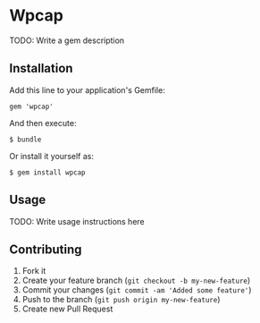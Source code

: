 # Wpcap

TODO: Write a gem description

## Installation

Add this line to your application's Gemfile:

    gem 'wpcap'

And then execute:

    $ bundle

Or install it yourself as:

    $ gem install wpcap

## Usage

TODO: Write usage instructions here

## Contributing

1. Fork it
2. Create your feature branch (`git checkout -b my-new-feature`)
3. Commit your changes (`git commit -am 'Added some feature'`)
4. Push to the branch (`git push origin my-new-feature`)
5. Create new Pull Request
